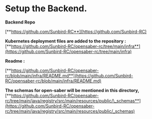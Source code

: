 # Setup the Backend.

**Backend Repo**

[**https://github.com/Sunbird-RC**](https://github.com/Sunbird-RC)

**Kubernetes deployment files are added to the repository :** [**https://github.com/Sunbird-RC/opensaber-rc/tree/main/infra**](https://github.com/Sunbird-RC/opensaber-rc/tree/main/infra)

**Readme :**

[**https://github.com/Sunbird-RC/opensaber-rc/blob/main/infra/README.md**](https://github.com/Sunbird-RC/opensaber-rc/blob/main/infra/README.md)

 **The schemas for open-saber will be mentioned in this directory,** [**https://github.com/Sunbird-RC/opensaber-rc/tree/main/java/registry/src/main/resources/public/\_schemas**](https://github.com/Sunbird-RC/opensaber-rc/tree/main/java/registry/src/main/resources/public/_schemas)

